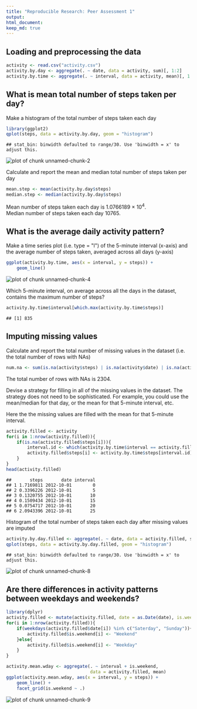 ```yaml
---
title: "Reproducible Research: Peer Assessment 1"
output: 
html_document:
keep_md: true
---
```



## Loading and preprocessing the data

```r
activity <- read.csv("activity.csv")
activity.by.day <- aggregate(. ~ date, data = activity, sum)[, 1:2]
activity.by.time <- aggregate(. ~ interval, data = activity, mean)[, 1:2]
```


## What is mean total number of steps taken per day?
Make a histogram of the total number of steps taken each day  


```r
library(ggplot2)
qplot(steps, data = activity.by.day, geom = "histogram")
```

```
## stat_bin: binwidth defaulted to range/30. Use 'binwidth = x' to adjust this.
```

![plot of chunk unnamed-chunk-2](figure/unnamed-chunk-2-1.png) 


Calculate and report the mean and median total number of steps taken per day  


```r
mean.step <- mean(activity.by.day$steps)
median.step <- median(activity.by.day$steps)
```

Mean number of steps taken each day is 1.0766189 &times; 10<sup>4</sup>.  
Median number of steps taken each day 10765.  

## What is the average daily activity pattern?
Make a time series plot (i.e. type = "l") of the 5-minute interval (x-axis) and the average number of steps taken, averaged across all days (y-axis)  


```r
ggplot(activity.by.time, aes(x = interval, y = steps)) +
    geom_line()
```

![plot of chunk unnamed-chunk-4](figure/unnamed-chunk-4-1.png) 

Which 5-minute interval, on average across all the days in the dataset, contains the maximum number of steps?

```r
activity.by.time$interval[which.max(activity.by.time$steps)]
```

```
## [1] 835
```


## Imputing missing values
Calculate and report the total number of missing values in the dataset (i.e. the total number of rows with NAs)  


```r
num.na <- sum(is.na(activity$steps) | is.na(activity$date) | is.na(activity$interval))
```

The total number of rows with NAs is 2304.

Devise a strategy for filling in all of the missing values in the dataset. The strategy does not need to be sophisticated. For example, you could use the mean/median for that day, or the mean for that 5-minute interval, etc.


Here the the missing values are filled with the mean for that 5-minute interval.

```r
activity.filled <- activity
for(i in 1:nrow(activity.filled)){
    if(is.na(activity.filled$steps[i])){
        interval.id <- which(activity.by.time$interval == activity.filled$interval[i])
        activity.filled$steps[i] <- activity.by.time$steps[interval.id]
    }
}
head(activity.filled)
```

```
##       steps       date interval
## 1 1.7169811 2012-10-01        0
## 2 0.3396226 2012-10-01        5
## 3 0.1320755 2012-10-01       10
## 4 0.1509434 2012-10-01       15
## 5 0.0754717 2012-10-01       20
## 6 2.0943396 2012-10-01       25
```

Histogram of the total number of steps taken each day after missing values are imputed

```r
activity.by.day.filled <- aggregate(. ~ date, data = activity.filled, sum)[, 1:2]
qplot(steps, data = activity.by.day.filled, geom = "histogram")
```

```
## stat_bin: binwidth defaulted to range/30. Use 'binwidth = x' to adjust this.
```

![plot of chunk unnamed-chunk-8](figure/unnamed-chunk-8-1.png) 


## Are there differences in activity patterns between weekdays and weekends?

```r
library(dplyr)
activity.filled <- mutate(activity.filled, date = as.Date(date), is.weekend = NA)
for(i in 1:nrow(activity.filled)){
    if(weekdays(activity.filled$date[i]) %in% c("Saterday", "Sunday")){
        activity.filled$is.weekend[i] <- "Weekend"
    }else{
        activity.filled$is.weekend[i] <- "Weekday"
    }
}

activity.mean.wday <- aggregate(. ~ interval + is.weekend, 
                                data = activity.filled, mean)
ggplot(activity.mean.wday, aes(x = interval, y = steps)) +
    geom_line() +
    facet_grid(is.weekend ~ .)
```

![plot of chunk unnamed-chunk-9](figure/unnamed-chunk-9-1.png) 

